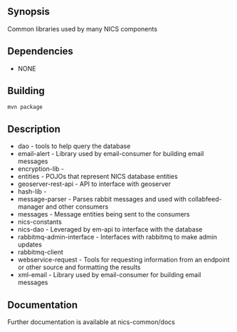 ## Synopsis

Common libraries used by many NICS components


## Dependencies
- NONE

## Building

    mvn package


## Description

 - dao - tools to help query the database
 - email-alert - Library used by email-consumer for building email messages
 - encryption-lib -
 - entities - POJOs that represent NICS database entities
 - geoserver-rest-api - API to interface with geoserver
 - hash-lib -
 - message-parser - Parses rabbit messages and used with collabfeed-manager and other consumers
 - messages - Message entities being sent to the consumers
 - nics-constants
 - nics-dao - Leveraged by em-api to interface with the database
 - rabbitmq-admin-interface - Interfaces with rabbitmq to make admin updates
 - rabbitmq-client
 - webservice-request - Tools for requesting information from an endpoint or other source and formatting the results
 - xml-email - Library used by email-consumer for building email messages


## Documentation

Further documentation is available at nics-common/docs
